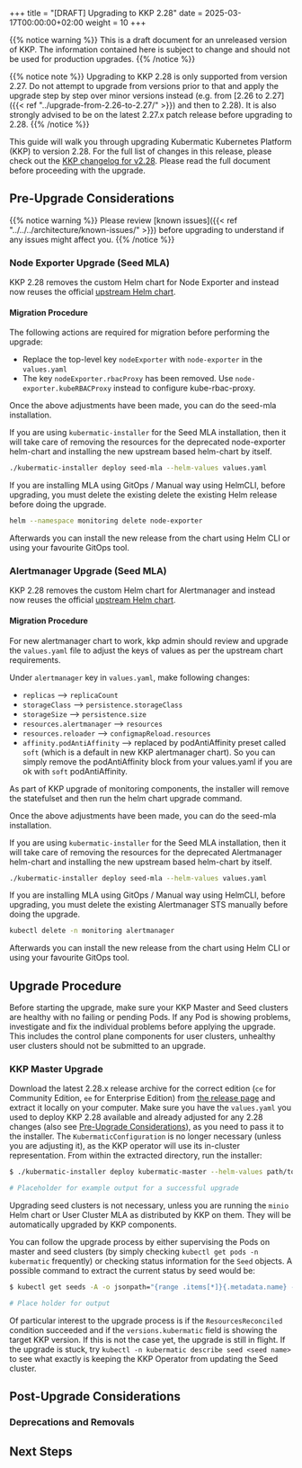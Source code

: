 +++
title = "[DRAFT] Upgrading to KKP 2.28"
date = 2025-03-17T00:00:00+02:00
weight = 10
+++

{{% notice warning %}}
This is a draft document for an unreleased version of KKP. The information contained here is subject to change and should not be used for production upgrades.
{{% /notice %}}

{{% notice note %}}
Upgrading to KKP 2.28 is only supported from version 2.27. Do not attempt to upgrade from versions prior to that and apply the upgrade step by step over minor versions instead (e.g. from [2.26 to 2.27]({{< ref "../upgrade-from-2.26-to-2.27/" >}}) and then to 2.28). It is also strongly advised to be on the latest 2.27.x patch release before upgrading to 2.28.
{{% /notice %}}

This guide will walk you through upgrading Kubermatic Kubernetes Platform (KKP) to version 2.28. For the full list of changes in this release, please check out the [KKP changelog for v2.28](https://github.com/kubermatic/kubermatic/blob/main/docs/changelogs/CHANGELOG-2.28.md). Please read the full document before proceeding with the upgrade.

## Pre-Upgrade Considerations

{{% notice warning %}}
Please review [known issues]({{< ref "../../../architecture/known-issues/" >}}) before upgrading to understand if any issues might affect you.
{{% /notice %}}

### Node Exporter Upgrade (Seed MLA)

KKP 2.28 removes the custom Helm chart for Node Exporter and instead now reuses the official [upstream Helm chart](https://prometheus-community.github.io/helm-charts).

#### Migration Procedure

The following actions are required for migration before performing the upgrade:
- Replace the top-level key `nodeExporter` with `node-exporter` in the `values.yaml`
- The key `nodeExporter.rbacProxy` has been removed.  Use `node-exporter.kubeRBACProxy` instead to configure kube-rbac-proxy.

Once the above adjustments have been made, you can do the seed-mla installation.

If you are using `kubermatic-installer` for the Seed MLA installation, then it will take care of removing the resources for the deprecated node-exporter helm-chart and installing the new upstream based helm-chart by itself.

```bash
./kubermatic-installer deploy seed-mla --helm-values values.yaml
```

If you are installing MLA using GitOps / Manual way using HelmCLI, before upgrading, you must delete the existing delete the existing Helm release before doing the upgrade.

```bash
helm --namespace monitoring delete node-exporter
```
Afterwards you can install the new release from the chart using Helm CLI or using your favourite GitOps tool.

### Alertmanager Upgrade (Seed MLA)

KKP 2.28 removes the custom Helm chart for Alertmanager and instead now reuses the official [upstream Helm chart](https://prometheus-community.github.io/helm-charts).

#### Migration Procedure

For new alertmanager chart to work, kkp admin should review and upgrade the `values.yaml` file to adjust the keys of values as per the upstream chart requirements.

Under `alertmanager` key in `values.yaml`, make following changes:

- `replicas` --> `replicaCount`
- `storageClass` --> `persistence.storageClass`
- `storageSize` --> `persistence.size`
- `resources.alertmanager` --> `resources`
- `resources.reloader` --> `configmapReload.resources`
- `affinity.podAntiAffinity` --> replaced by podAntiAffinity preset called `soft` (which is a default in new KKP alertmanager chart). So you can simply remove the podAntiAffinity block from your values.yaml if you are ok with `soft` podAntiAffinity.

As part of KKP upgrade of monitoring components, the installer will remove the statefulset and then run the helm chart upgrade command.

Once the above adjustments have been made, you can do the seed-mla installation.

If you are using `kubermatic-installer` for the Seed MLA installation, then it will take care of removing the resources for the deprecated Alertmanager helm-chart and installing the new upstream based helm-chart by itself.

```bash
./kubermatic-installer deploy seed-mla --helm-values values.yaml
```

If you are installing MLA using GitOps / Manual way using HelmCLI, before upgrading, you must delete the existing Alertmanager STS manually before doing the upgrade.

```bash
kubectl delete -n monitoring alertmanager
```
Afterwards you can install the new release from the chart using Helm CLI or using your favourite GitOps tool.


## Upgrade Procedure

Before starting the upgrade, make sure your KKP Master and Seed clusters are healthy with no failing or pending Pods. If any Pod is showing problems, investigate and fix the individual problems before applying the upgrade. This includes the control plane components for user clusters, unhealthy user clusters should not be submitted to an upgrade.

### KKP Master Upgrade

Download the latest 2.28.x release archive for the correct edition (`ce` for Community Edition, `ee` for Enterprise Edition) from [the release page](https://github.com/kubermatic/kubermatic/releases) and extract it locally on your computer. Make sure you have the `values.yaml` you used to deploy KKP 2.28 available and already adjusted for any 2.28 changes (also see [Pre-Upgrade Considerations](#pre-upgrade-considerations)), as you need to pass it to the installer. The `KubermaticConfiguration` is no longer necessary (unless you are adjusting it), as the KKP operator will use its in-cluster representation. From within the extracted directory, run the installer:

```sh
$ ./kubermatic-installer deploy kubermatic-master --helm-values path/to/values.yaml

# Placeholder for example output for a successful upgrade

```

Upgrading seed clusters is not necessary, unless you are running the `minio` Helm chart or User Cluster MLA as distributed by KKP on them. They will be automatically upgraded by KKP components.

You can follow the upgrade process by either supervising the Pods on master and seed clusters (by simply checking `kubectl get pods -n kubermatic` frequently) or checking status information for the `Seed` objects. A possible command to extract the current status by seed would be:

```sh
$ kubectl get seeds -A -o jsonpath="{range .items[*]}{.metadata.name} - {.status}{'\n'}{end}"

# Place holder for output
```

Of particular interest to the upgrade process is if the `ResourcesReconciled` condition succeeded and if the `versions.kubermatic` field is showing the target KKP version. If this is not the case yet, the upgrade is still in flight. If the upgrade is stuck, try `kubectl -n kubermatic describe seed <seed name>` to see what exactly is keeping the KKP Operator from updating the Seed cluster.

## Post-Upgrade Considerations

### Deprecations and Removals

<!--
Mention any deprecations and removals here.
-->

## Next Steps

<!--
Mention next steps here.
-->
